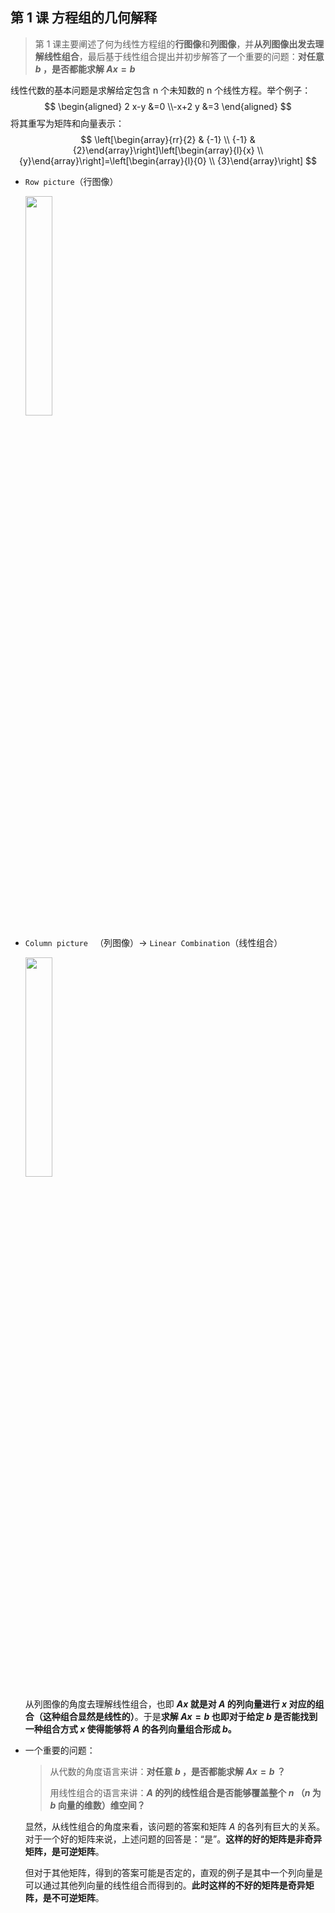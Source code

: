 ## 第 1 课 方程组的几何解释

> 第 1 课主要阐述了何为线性方程组的**行图像**和**列图像**，并**从列图像出发去理解线性组合**，最后基于线性组合提出并初步解答了一个重要的问题：**对任意 $b$ ，是否都能求解 $Ax=b$**

线性代数的基本问题是求解给定包含 n 个未知数的 n 个线性方程。举个例子：
$$
\begin{aligned} 2 x-y &=0 \\-x+2 y &=3 \end{aligned}
$$
将其重写为矩阵和向量表示：
$$
\left[\begin{array}{rr}{2} & {-1} \\ {-1} & {2}\end{array}\right]\left[\begin{array}{l}{x} \\ {y}\end{array}\right]=\left[\begin{array}{l}{0} \\ {3}\end{array}\right]
$$

- `Row picture`（行图像）

  <img src="../../../../../%E8%80%83%E7%A0%94/%E6%95%B0%E5%AD%A6/%E7%BA%BF%E6%80%A7%E4%BB%A3%E6%95%B0/MIT%E8%AF%BE%E7%A8%8B%E7%AC%94%E8%AE%B0/img/lec1-row%20picture.png" width=30%>

- `Column picture ` （列图像）$\rightarrow$ `Linear Combination`（线性组合）

  <img src="../../../../../%E8%80%83%E7%A0%94/%E6%95%B0%E5%AD%A6/%E7%BA%BF%E6%80%A7%E4%BB%A3%E6%95%B0/MIT%E8%AF%BE%E7%A8%8B%E7%AC%94%E8%AE%B0/img/lec1-column%20picture.png" width=30%>

  从列图像的角度去理解线性组合，也即 **$Ax$ 就是对 $A$ 的列向量进行 $x$ 对应的组合（这种组合显然是线性的）**。于是**求解 $Ax=b$ 也即对于给定 $b$  是否能找到一种组合方式 $x$ 使得能够将 $A$ 的各列向量组合形成 $b$。**

- 一个重要的问题：

  > 从代数的角度语言来讲：**对任意 $b$ ，是否都能求解 $Ax=b$ ？**
  >
  > 用线性组合的语言来讲：**$A$ 的列的线性组合是否能够覆盖整个 $n$ （$n$ 为 $b$ 向量的维数）维空间？**

  显然，从线性组合的角度来看，该问题的答案和矩阵 $A$ 的各列有巨大的关系。对于一个好的矩阵来说，上述问题的回答是：“是”。**这样的好的矩阵是非奇异矩阵，是可逆矩阵**。

  但对于其他矩阵，得到的答案可能是否定的，直观的例子是其中一个列向量是可以通过其他列向量的线性组合而得到的。**此时这样的不好的矩阵是奇异矩阵，是不可逆矩阵**。